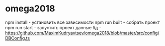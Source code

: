 # omega2018
npm install - установить все зависимости
npm run built - собрать проект
npm run start - запустить проект
данные бд - https://github.com/MaximKudryavtsev/omega2018/blob/master/src/config/DBConfig.ts
